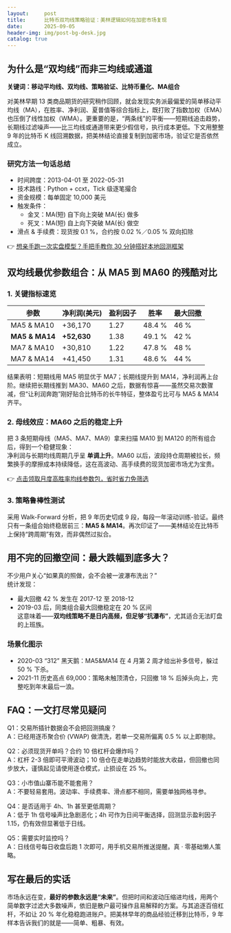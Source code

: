 ```yaml
---
layout:     post
title:      比特币双均线策略验证：美林逻辑如何在加密市场复现
date:       2025-09-05
header-img: img/post-bg-desk.jpg
catalog: true
---
```


## 为什么是“双均线”而非三均线或通道
**关键词：移动平均线、双均线、策略验证、比特币量化、MA组合**

对美林早期 13 类商品期货的研究稍作回顾，就会发现实务派最偏爱的简单移动平均线（MA），在胜率、净利润、夏普值等综合指标上，既打败了指数加权（EMA）也压倒了线性加权（WMA）。更重要的是，“两条线”的平衡——短期线追击趋势，长期线过滤噪声——比三均线或通道带来更少假信号，执行成本更低。下文用整整 9 年的比特币 K 线回溯数据，把美林结论直接复制到加密市场，验证它是否依然成立。

### 研究方法一句话总结
- 时间跨度：2013-04-01 至 2022-05-31  
- 技术路线：Python + ccxt，Tick 级逐笔撮合  
- 资金规模：每单固定 10,000 美元  
- 触发条件：  
  - 金叉：MA(短) 自下向上突破 MA(长) 做多  
  - 死叉：MA(短) 自上向下突破 MA(长) 做空  
- 滑点 & 手续费：现货按 0.1 %，合约按 0.02 %／0.05 % 双向扣除

👉 [想亲手跑一次实盘模型？手把手教你 30 分钟搭好本地回测框架](https://okxdog.com/)

## 双均线最优参数组合：从 MA5 到 MA60 的残酷对比
### 1. 关键指标速览
| 参数                | 净利润(美元) | 盈利因子 | 胜率  | 最大回撤 |
|---------------------|--------------|----------|-------|----------|
| MA5 & MA10          | +36,170      | 1.27     | 48.4 %| 46 %     |
| **MA5 & MA14**      | **+52,630**  | 1.38     | 49.1 %| 42 %     |
| MA7 & MA10          | +30,810      | 1.22     | 47.8 %| 48 %     |
| MA7 & MA14          | +41,450      | 1.31     | 48.6 %| 44 %     |

结果表明：短期线用 MA5 明显优于 MA7；长期线提升到 MA14，净利润再上台阶。继续把长期线推到 MA30、MA60 之后，数据有惊喜——虽然交易次数骤减，但“让利润奔跑”刚好贴合比特币的长牛特征，整体盈亏比可与 MA5 & MA14 齐平。

### 2. 母线效应：MA60 之后的稳定上升
把 3 条短期母线（MA5、MA7、MA9）拿来扫描 MA10 到 MA120 的所有组合后，得到一个稳健现象：  
净利润与长期均线周期几乎呈 **单调上升**。MA60 以后，波段持仓周期被拉长，频繁换手的摩擦成本持续降低，这在高波动、高手续费的现货加密市场尤为宝贵。

👉 [点击领取月度高胜率均线参数包，省时省力免筛选](https://okxdog.com/)

### 3. 策略鲁棒性测试
采用 Walk-Forward 分析，把 9 年历史切成 9 段，每段一年滚动训练-验证。最终只有一条组合始终稳居前三：**MA5 & MA14**。再次印证了——美林结论在比特币上保持“跨周期”有效，而非偶然过拟合。

## 用不完的回撤空间：最大跌幅到底多大？
不少用户关心“如果真的照做，会不会被一波瀑布洗出？”  
统计发现：  
- 最大回撤 42 % 发生在 2017-12 至 2018-12  
- 2019-03 后，同类组合最大回撤稳定在 20 % 区间  
这意味着——**双均线策略不是日内高频，但足够“抗瀑布”**，尤其适合无法盯盘的上班族。

### 场景化图示
- 2020-03 “312” 黑天鹅：MA5&MA14 在 4 月第 2 周才给出补多信号，躲过 50 % 下杀。  
- 2021-11 历史高点 69,000：策略未触顶清仓，只回撤 18 % 后掉头向上，完整吃到年末最后一浪。

## FAQ：一文打尽常见疑问

Q1：交易所插针数据会不会把回测搞废？  
A：已经用逐币聚合价 (VWAP) 做清洗，若单一交易所偏离 0.5 % 以上即剔除。

Q2：必须现货开单吗？合约 10 倍杠杆会爆炸吗？  
A：杠杆 2-3 倍即可平滑波动；10 倍仓在走单边趋势时能放大收益，但回撤也同步放大，谨慎起见请使用逐仓模式，止损设在 25 %。

Q3：小市值山寨币能不能套用？  
A：不要轻易套用。波动率、手续费率、滑点都不相同，需要单独网格寻参。

Q4：是否适用于 4h、1h 甚至更低周期？  
A：低于 1h 信号噪声比急剧恶化；4h 可作为日间平衡选择，回测显示盈利因子 1.15，仍有效但显著低于日线。

Q5：需要实时监控吗？  
A：日线信号每日收盘后跑 1 次即可，用手机交易所推送提醒。真 · 零基础懒人策略。

## 写在最后的实话
市场永远在变，**最好的参数永远是“未来”**。但把时间和波动压缩进均线，用两个简单数字过滤大多数噪声，依旧是散户最可操作且易解释的方案。与其追逐百倍杠杆，不如让 20 % 年化稳稳跑进账户。把美林早年的商品经验迁移到比特币，9 年样本告诉我们的就是——简单、粗暴、有效。